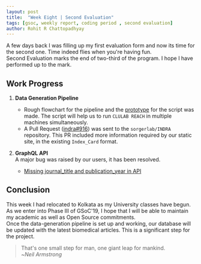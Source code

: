```yaml
---
layout: post
title:  "Week Eight | Second Evaluation"
tags: [gsoc, weekly report, coding period , second evaluation]
author: Rohit R Chattopadhyay
---
```

A few days back I was filling up my first evaluation form and now its time for the second one. Time indeed flies when you're having fun.  
Second Evaluation marks the end of two-third of the program. I hope I have performed up to the mark.  

## Work Progress


1. **Data Generation Pipeline**

    *    Rough flowchart for the pipeline and the [prototype](https://gist.github.com/RohitChattopadhyay/d24cd8b18f7f4a77c730b8dd813923ba) for the script was made. The script will help us to run `CLULAB REACH` in multiple machines simultaneously.
    *    A Pull Request ([indra#916](https://github.com/sorgerlab/indra/pull/916)) was sent to the `sorgerlab/INDRA` repository. This PR included more information required by our static site, in the existing `Index_Card` format.

2. **GraphQL API**  
    A major bug was raised by our users, it has been resolved.
    *    [Missing journal_title and publication_year in API](https://github.com/cannin/ihop-reach/issues/63)


## Conclusion

This week I had relocated to Kolkata as my University classes have begun. As we enter into Phase III of GSoC'19, I hope that I will be able to maintain my academic as well as Open Source commitments.  
Once the data-generation pipeline is set up and working, our database will be updated with the latest biomedical articles. This is a significant step for the project.

> That's one small step for man, one giant leap for mankind.  
> ~*Neil Armstrong*
